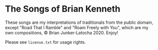 ﻿# The Songs of Brian Kenneth    

These songs are my interpretations of traditionals from the public domain, except "Road That I Ramble" and "Roam Freely with You", which are my own compositions, © Brian Junker-Latocha 2020. Enjoy!

Please see `license.txt` for usage rights.

